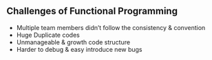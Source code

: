 ## **Challenges of Functional Programming**

- Multiple team members didn’t follow the consistency & convention
- Huge Duplicate codes
- Unmanageable & growth code structure
- Harder to debug & easy introduce new bugs
